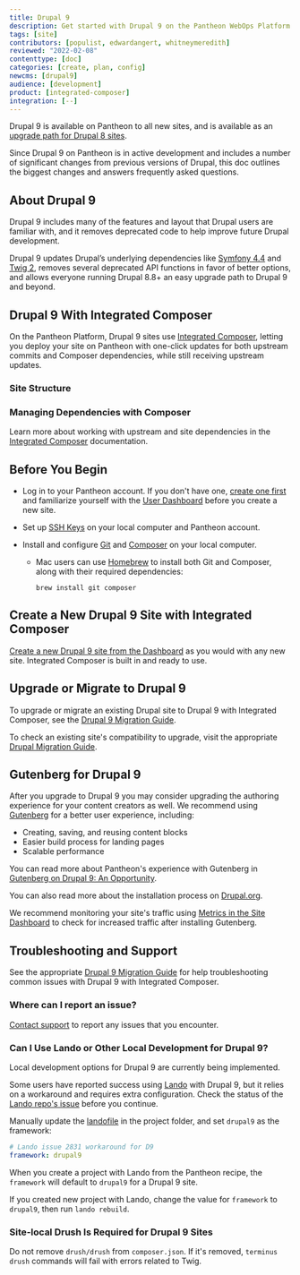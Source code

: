 ```yaml
---
title: Drupal 9
description: Get started with Drupal 9 on the Pantheon WebOps Platform.
tags: [site]
contributors: [populist, edwardangert, whitneymeredith]
reviewed: "2022-02-08"
contenttype: [doc]
categories: [create, plan, config]
newcms: [drupal9]
audience: [development]
product: [integrated-composer]
integration: [--]
---
```


Drupal 9 is available on Pantheon to all new sites, and is available as an [upgrade path for Drupal 8 sites](/drupal-9-migration).

Since Drupal 9 on Pantheon is in active development and includes a number of significant changes from previous versions of Drupal, this doc outlines the biggest changes and answers frequently asked questions.

## About Drupal 9

Drupal 9 includes many of the features and layout that Drupal users are familiar with, and it removes deprecated code to help improve future Drupal development.

Drupal 9 updates Drupal’s underlying dependencies like [Symfony 4.4](https://symfony.com/releases/4.4) and [Twig 2](https://twig.symfony.com/doc/2.x/index.html), removes several deprecated API functions in favor of better options, and allows everyone running Drupal 8.8+ an easy upgrade path to Drupal 9 and beyond.

## Drupal 9 With Integrated Composer

On the Pantheon Platform, Drupal 9 sites use [Integrated Composer](/guides/integrated-composer), letting you deploy your site on Pantheon with one-click updates for both upstream commits and Composer dependencies, while still receiving upstream updates.

### Site Structure

<Partial file="ic-upstream-structure.md" />

### Managing Dependencies with Composer

Learn more about working with upstream and site dependencies in the [Integrated Composer](/guides/integrated-composer) documentation.

## Before You Begin

- Log in to your Pantheon account. If you don't have one, [create one first](https://pantheon.io/register?docs) and familiarize yourself with the [User Dashboard](/guides/quickstart/user-dashboard) before you create a new site.

- Set up [SSH Keys](/ssh-keys) on your local computer and Pantheon account.

- Install and configure [Git](/guides/git/git-config) and [Composer](https://getcomposer.org/download/) on your local computer.

   - Mac users can use [Homebrew](https://brew.sh/) to install both Git and Composer, along with their required dependencies:

     ```bash{promptUser:user}
     brew install git composer
     ```

## Create a New Drupal 9 Site with Integrated Composer

[Create a new Drupal 9 site from the Dashboard](/guides/legacy-dashboard/create-sites) as you would with any new site. Integrated Composer is built in and ready to use.

## Upgrade or Migrate to Drupal 9

To upgrade or migrate an existing Drupal site to Drupal 9 with Integrated Composer, see the [Drupal 9 Migration Guide](/drupal-9-migration).

To check an existing site's compatibility to upgrade, visit the appropriate [Drupal Migration Guide](/drupal-9-migration).

## Gutenberg for Drupal 9

After you upgrade to Drupal 9 you may consider upgrading the authoring experience for your content creators as well. We recommend using [Gutenberg](https://www.drupal.org/project/gutenberg) for a better user experience, including:

 - Creating, saving, and reusing content blocks
 - Easier build process for landing pages
 - Scalable performance

You can read more about Pantheon's experience with Gutenberg in [Gutenberg on Drupal 9: An Opportunity](https://pantheon.io/blog/gutenberg-drupal-9).

You can also read more about the installation process on [Drupal.org](https://www.drupal.org/docs/contributed-modules/gutenberg/installation-and-upgrades).

We recommend monitoring your site's traffic using [Metrics in the Site Dashboard](/guides/legacy-dashboard/metrics) to check for increased traffic after installing Gutenberg.

## Troubleshooting and Support

See the appropriate [Drupal 9 Migration Guide](/drupal-9-migration) for help troubleshooting common issues with Drupal 9 with Integrated Composer.

### Where can I report an issue?

[Contact support](/guides/support) to report any issues that you encounter.

### Can I Use Lando or Other Local Development for Drupal 9?

Local development options for Drupal 9 are currently being implemented.

Some users have reported success using [Lando](https://docs.lando.dev/basics/) with Drupal 9, but it relies on a workaround and requires extra configuration. Check the status of the [Lando repo's issue](https://github.com/lando/lando/issues/2831#issuecomment-771833900) before you continue.

Manually update the [landofile](https://docs.lando.dev/config/lando.html#base-file) in the project folder, and set `drupal9` as the framework:

  ```yml:title=lando.yml
  # Lando issue 2831 workaround for D9
  framework: drupal9
  ```

When you create a project with Lando from the Pantheon recipe, the `framework` will default to `drupal9` for a Drupal 9 site.

If you created new project with Lando, change the value for `framework` to `drupal9`, then run `lando rebuild`.

### Site-local Drush Is Required for Drupal 9 Sites

Do not remove `drush/drush` from `composer.json`. If it's removed, `terminus drush` commands will fail with errors related to Twig.